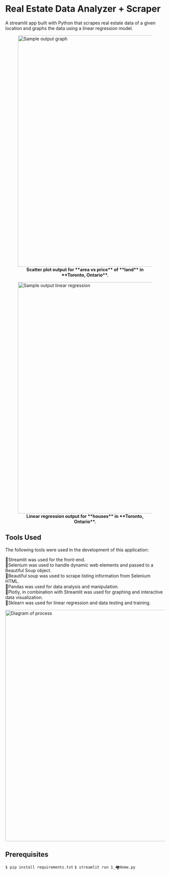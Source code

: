 # Real Estate Data Analyzer + Scraper
A streamlit app built with Python that scrapes real estate data of a given location and graphs the data using a linear regression model. 

<figure>
<img src="https://i.ibb.co/WPsPm4R/newplot-2.png" alt="Sample output graph" style="width:730">
<figcaption align = "center"><b>Scatter plot output for **area vs price** of **land** in **Toronto, Ontario**.</b></figcaption>
</figure>

<figure>
<img src="https://i.ibb.co/z5pxfQh/newplot.png" alt="Sample output linear regression" style="width:730">
<figcaption align = "center"><b>Linear regression output for **houses** in **Toronto, Ontario**.</b></figcaption>
</figure>


## Tools Used
The following tools were used in the development of this application:
<p>
🚩Streamlit was used for the front-end.<br />
🚩Selenium was used to handle dynamic web elements and passed to a Beautiful Soup object.<br />
🚩Beautiful soup was used to scrape listing information from Selenium HTML.<br />
🚩Pandas was used for data analysis and manipulation.<br />
🚩Plotly, in combination with Streamlit was used for graphing and interactive data visualization.<br />
🚩Sklearn was used for linear regression and data testing and training.<br />
 </p>
<img alt="Diagram of process" width="730" src="https://i.ibb.co/88LBcZr/web-scraping-about.png">

## Prerequisites
```$ pip install requirements.txt```
```$ streamlit run 1_🏘️Home.py```



